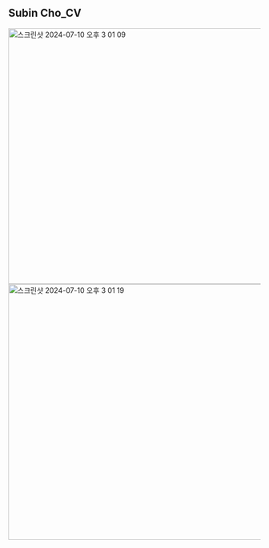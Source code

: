## Subin Cho_CV

<img width="510" alt="스크린샷 2024-07-10 오후 3 01 09" src="https://github.com/Jossubin/CV/assets/126739106/ee610404-2ac2-48f9-9a47-ffd3e8fa8ecb">
<img width="510" alt="스크린샷 2024-07-10 오후 3 01 19" src="https://github.com/Jossubin/CV/assets/126739106/20879623-550d-4fad-8115-ebb6c4dd9c4a">
